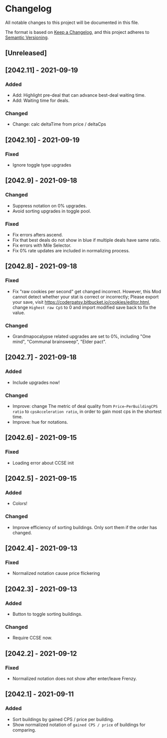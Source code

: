 # Changelog
All notable changes to this project will be documented in this file.

The format is based on [Keep a Changelog](https://keepachangelog.com/en/1.0.0/),
and this project adheres to [Semantic Versioning](https://semver.org/spec/v2.0.0.html).

## [Unreleased]

## [2042.11] - 2021-09-19
### Added
- Add: Highlight pre-deal that can advance best-deal waiting time.
- Add: Waiting time for deals. 

### Changed
- Change: calc deltaTime from price / deltaCps

## [2042.10] - 2021-09-19
### Fixed
- Ignore toggle type upgrades

## [2042.9] - 2021-09-18
### Changed
- Suppress notation on 0% upgrades.
- Avoid sorting upgrades in toggle pool. 

### Fixed
- Fix errors afters ascend.
- Fix that best deals do not show in blue if multiple deals have same ratio.
- Fix errors with Mile Selector.
- Fix 0% rate updates are included in normalizing process.

## [2042.8] - 2021-09-18
### Fixed
- Fix "raw cookies per second" get changed incorrect. However, this Mod cannot detect whether your stat is correct or incorrectly; Please export your save, visit https://coderpatsy.bitbucket.io/cookies/editor.html, change `Highest raw CpS` to 0 and import modified save back to fix the value.

### Changed
- Grandmapocalypse related upgrades are set to 0%, including "One mind", "Communal brainsweep", "Elder pact". 


## [2042.7] - 2021-09-18
### Added
- Include upgrades now!

### Changed
- Improve: change The metric of deal quality from `Price–PerBuildingCPS ratio` to `cpsAcceleration ratio`, in order to gain most cps in the shortest time.
- Improve: hue for notations.

## [2042.6] - 2021-09-15
### Fixed
- Loading error about CCSE init

## [2042.5] - 2021-09-15
### Added
- Colors!

### Changed
- Improve efficiency of sorting buildings. Only sort them if the order has changed.

## [2042.4] - 2021-09-13
### Fixed
- Normalized notation cause price flickering

## [2042.3] - 2021-09-13
### Added
- Button to toggle sorting buildings.

### Changed
- Require CCSE now.

## [2042.2] - 2021-09-12
### Fixed
- Normalized notation does not show after enter/leave Frenzy.

## [2042.1] - 2021-09-11
### Added
- Sort buildings by gained CPS / price per building.
- Show normalized notation of `gained CPS / price` of buildings for comparing.
